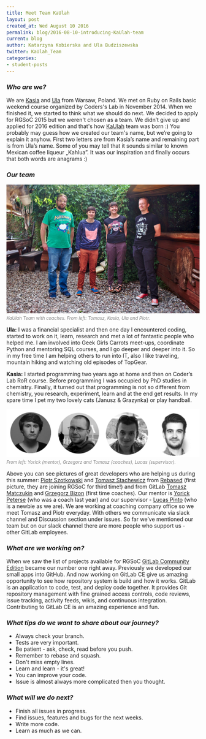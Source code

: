 ```yaml
---
title: Meet Team KaUlah
layout: post
created_at: Wed August 10 2016
permalink: blog/2016-08-10-introducing-KaUlah-team
current: blog
author: Katarzyna Kobierska and Ula Budziszewska
twitter: KaUlah_Team
categories:
- student-posts
---
```


### *Who are we?*

We are [Kasia]('https://twitter.com/kradydal') and [Ula]('https://twitter.com/KaUlah_Team') from Warsaw, Poland. We met on Ruby on Rails basic weekend course organized by Coders's Lab in November 2014.
When we finished it, we started to think what we should do next. We decided to apply for RGSoC 2015 but we weren't chosen as a team. We didn’t give up and applied for 2016 edition and that's how [KaUlah]('https://twitter.com/KaUlah_Team') team was born :)
You probably may guess how we created our team's name, but we’re going to explain it anyhow. First two letters are from Kasia’s name and remaining part is from Ula’s name. Some of you may tell that it sounds similar to known Mexican coffee liqueur „Kahlua”. It was our inspiration and finally occurs that both words are anagrams :)

### *Our team*

![KaUlah Team](/img/blog/2016/kaulah-team-with-coaches.jpg)
<span><font color="grey"><small><i>KaUlah Team with coaches. From left: Tomasz, Kasia, Ula and Piotr.</i></small></font></span>

**Ula:** I was a financial specialist and then one day I encountered coding, started to work on it, learn, research and met  a lot of fantastic people who helped me.
I am involved into Geek Girls Carrots meet-ups, coordinate Python and mentoring SQL courses, and I go deeper and deeper into it. So in my free time I am helping others to run into IT, also I like traveling, mountain hiking and watching old episodes of TopGear.

**Kasia:** I started programming two years ago at home and then on Coder’s Lab RoR course. Before programming I was occupied by PhD studies in chemistry. Finally, it turned out that programming is not so different from chemistry, you research, experiment, learn and at the end get results.
In my spare time I pet my two lovely cats (Janusz & Grazynka) or play handball.

![Gitlab Team](/img/blog/2016/kaulah-gitlab-team.jpg)
<span><font color="grey"><small><i>From left: Yorick (mentor), Grzegorz and Tomasz (coaches), Lucas (supervisor).</i></small></font></span>

Above you can see pictures of great developers who are helping us during this summer: [Piotr Szotkowski]('https://twitter.com/chastell') and [Tomasz Stachewicz]('https://twitter.com/_tomash') from [Rebased]('https://rebased.pl/') (first picture, they are joining RGSoC for third time!) and from GitLab [Tomasz Matczukin]('https://twitter.com/TomaszMaczukin') and [Grzegorz Bizon]('https://twitter.com/GrzegorzBizon') (first time coaches). Our mentor is [Yorick Peterse]('https://twitter.com/YorickPeterse') (who was a coach last year) and our supervisor - [Lucas Pinto]('https://twitter.com/medk_') (who is a newbie as we are).
We are working at coaching company office so we meet Tomasz and Piotr everyday. With others we communicate via slack channel and Discussion section under issues.
So far we’ve mentioned our team but on our slack channel there are more people who support us - other GitLab employees.

### *What are we working on?*

When we saw the list of projects available for RGSoC [GitLab Community Edition](https://about.gitlab.com/) became our number one right away. Previously we developed our small apps into GitHub. And now working on GitLab CE give us amazing opportunity to see how repository system is build and how it works. GitLab is an application to code, test, and deploy code together. It provides Git repository management with fine grained access controls, code reviews, issue tracking, activity feeds, wikis, and continuous integration. Contributing to GitLab CE is an amazing experience and fun.

### *What tips do we want to share about our journey?*

- Always check your branch.
- Tests are very important.
- Be patient - ask, check, read before you push.
- Remember to rebase and squash.
- Don't miss empty lines.
- Learn and learn - it's great!
- You can improve your code.
- Issue is almost always more complicated then you thought.

### *What will we do next?*

- Finish all issues in progress.
- Find issues, features and bugs for the next weeks.
- Write more code.
- Learn as much as we can.

